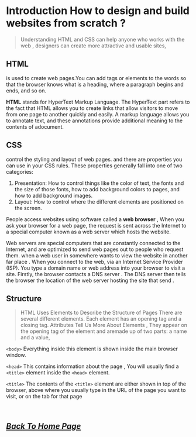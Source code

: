 # Introduction How to design and build websites from scratch ?

> Understanding HTML and CSS can help anyone who works with the web , designers can create more attractive and usable sites, 

## HTML
 is used to create web pages.You can add tags or elements to the words so that the browser knows what is a heading, where a paragraph begins and ends, and so on.

 **HTML** stands for HyperText Markup Language. The HyperText part refers to the fact that HTML allows you to create links that allow visitors to move from one page to another quickly and easily.
 A markup language allows you to annotate text, and these annotations provide additional meaning to the contents of adocument. 

## CSS
control the styling and layout of web pages. and there are properties you can use in your CSS rules. These properties generally fall into one of two categories:
1. Presentation:  How to control things like the color of text, the
fonts and the size of those fonts, how to add background colors to pages, and how to add background images.
1. Layout: How to control where the different elements are positioned on the screen. 

People access websites using software called a **web browser** , When you ask your browser for a web page, the request is sent
across the Internet to a special computer known as a web server which hosts the website.

Web servers are special computers that are constantly connected to the Internet, and are optimized to send web pages out to people who request them.
when a web user in somewhere wants to view the website in another far place . When you connect to the web, via an Internet Service
Provider (ISP). You type a domain name or web address into your browser to visit a site.
Firstly, the browser contacts a DNS server . The DNS server then tells the browser the location of the web server hosting the site that send .

## Structure
> HTML Uses Elements to Describe the Structure of Pages
There are several different elements. Each element has an opening tag and a closing tag.
Attributes Tell Us More About Elements , They appear on the opening tag of the element and aremade up of two parts: a name and a value,

`<body>`
Everything inside this element is
shown inside the main browser window.

`<head>`
This contains information about the page , You will usually find a `<title>` element inside the `<head>` element.

`<title>`
The contents of the `<title>` element are either shown in top of the browser, above where you usually type in the URL of the page you want to visit, or on the tab for that page 

<br>

## [*Back To Home Page*](./README-1.md) 